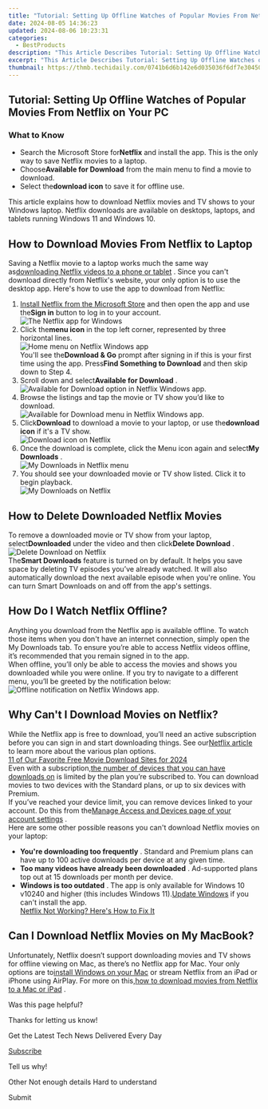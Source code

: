 ```yaml
---
title: "Tutorial: Setting Up Offline Watches of Popular Movies From Netflix on Your PC"
date: 2024-08-05 14:36:23
updated: 2024-08-06 10:23:31
categories:
  - BestProducts
description: "This Article Describes Tutorial: Setting Up Offline Watches of Popular Movies From Netflix on Your PC"
excerpt: "This Article Describes Tutorial: Setting Up Offline Watches of Popular Movies From Netflix on Your PC"
thumbnail: https://thmb.techidaily.com/0741b6d6b142e6d035036f6df7e304509ca00be9b2a4f404614a92dadcad15cd.jpg
---
```


## Tutorial: Setting Up Offline Watches of Popular Movies From Netflix on Your PC
### What to Know

* Search the Microsoft Store for**Netflix** and install the app. This is the only way to save Netflix movies to a laptop.
* Choose**Available for Download** from the main menu to find a movie to download.
* Select the**download icon** to save it for offline use.

 This article explains how to download Netflix movies and TV shows to your Windows laptop. Netflix downloads are available on desktops, laptops, and tablets running Windows 11 and Windows 10.

## How to Download Movies From Netflix to Laptop

 Saving a Netflix movie to a laptop works much the same way as[downloading Netflix videos to a phone or tablet](https://www.lifewire.com/download-netflix-tv-shows-movies-4134207) . Since you can't download directly from Netflix's website, your only option is to use the desktop app. Here's how to use the app to download from Netflix:

1. [Install Netflix from the Microsoft Store](https://apps.microsoft.com/detail/9wzdncrfj3tj) and then open the app and use the**Sign in** button to log in to your account.  
![The Netflix app for Windows](https://www.lifewire.com/thmb/iL7gWRSAkA9VdOB2UKgbskwtt5M=/1500x0/filters:no_upscale():max_bytes(150000):strip_icc():format(webp)/netflix-app-windows-105f895237284dbfb42d96fc19b8decb.png)
2. Click the**menu icon** in the top left corner, represented by three horizontal lines.  
![Home menu on Netflix Windows app](https://www.lifewire.com/thmb/9LFNg-nnPEADzYkKfI3xQL9uP7U=/1500x0/filters:no_upscale():max_bytes(150000):strip_icc():format(webp)/003_how-to-download-netflix-movies-on-laptop-ba1c892924f448d6ac6c00af9cde6e40-f2470947ab304793a27f3257e876e20e.jpg)  
 You'll see the**Download & Go** prompt after signing in if this is your first time using the app. Press**Find Something to Download** and then skip down to Step 4.
3. Scroll down and select**Available for Download** .  
![Available for Download option in Netflix Windows app.](https://www.lifewire.com/thmb/16iGgQOy-aGy_aEw0Qh-NmhRVGM=/1500x0/filters:no_upscale():max_bytes(150000):strip_icc():format(webp)/004_how-to-download-netflix-movies-on-laptop-679417970b6a423aa63d5e07c126951b-12a512e843df408889a47133ecef4779.jpg)
4. Browse the listings and tap the movie or TV show you’d like to download.  
![Available for Download menu in Netflix Windows app.](https://www.lifewire.com/thmb/1iygTTwKSq5UB1wTN1LSyvPZDEM=/1500x0/filters:no_upscale():max_bytes(150000):strip_icc():format(webp)/005_how-to-download-netflix-movies-on-laptop-9471d3a71274429095658e5e84077759.jpg)
5. Click**Download** to download a movie to your laptop, or use the**download icon** if it's a TV show.  
![Download icon on Netflix](https://www.lifewire.com/thmb/ugy4yuXh41RZetdZQl8uXuB-1lI=/1500x0/filters:no_upscale():max_bytes(150000):strip_icc():format(webp)/005_how-to-download-netflix-movies-on-laptop-679417970b6a423aa63d5e07c126951b-ec70d040b6494492b9b60a43eb5908b0.jpg)
6. Once the download is complete, click the Menu icon again and select**My Downloads** .  
![My Downloads in Netflix menu](https://www.lifewire.com/thmb/5Sw2DVrsz57nZYdtkaVJnYeMRpE=/1500x0/filters:no_upscale():max_bytes(150000):strip_icc():format(webp)/006_how-to-download-netflix-movies-on-laptop-0421404d77b642a6bb44264615e50eca-fe9b10eb057a42769678487dc2f34f35.jpg)
7. You should see your downloaded movie or TV show listed. Click it to begin playback.  
![My Downloads on Netflix](https://www.lifewire.com/thmb/F_0UMdrkUEDQm5SopiFzAtPh_E8=/1500x0/filters:no_upscale():max_bytes(150000):strip_icc():format(webp)/007_how-to-download-netflix-movies-on-laptop-0421404d77b642a6bb44264615e50eca-d91d2ec64246444688b6a5eaa76a71c2.jpg)  

## How to Delete Downloaded Netflix Movies  

 To remove a downloaded movie or TV show from your laptop, select**Downloaded** under the video and then click**Delete Download** .  
![Delete Download on Netflix](https://www.lifewire.com/thmb/ouvvoLB6tmk0_SOuGHrrF6mSnpA=/1500x0/filters:no_upscale():max_bytes(150000):strip_icc():format(webp)/008_how-to-download-netflix-movies-on-laptop-0421404d77b642a6bb44264615e50eca-756175c188d5436283a2f3de14f479a8.jpg)  
 The**Smart Downloads** feature is turned on by default. It helps you save space by deleting TV episodes you’ve already watched. It will also automatically download the next available episode when you're online. You can turn Smart Downloads on and off from the app's settings.  

## How Do I Watch Netflix Offline?  

 Anything you download from the Netflix app is available offline. To watch those items when you don't have an internet connection, simply open the My Downloads tab. To ensure you’re able to access Netflix videos offline, it’s recommended that you remain signed in to the app.  
 When offline, you’ll only be able to access the movies and shows you downloaded while you were online. If you try to navigate to a different menu, you’ll be greeted by the notification below:  
![Offline notification on Netflix Windows app.](https://www.lifewire.com/thmb/eyp7CHmXHgB9mgbPwO1dd8surUc=/1500x0/filters:no_upscale():max_bytes(150000):strip_icc():format(webp)/010_how-to-download-netflix-movies-on-laptop-0421404d77b642a6bb44264615e50eca-1c9ece6e00ed4300a4d122c86b45d61e.jpg)  

## Why Can't I Download Movies on Netflix?  

 While the Netflix app is free to download, you’ll need an active subscription before you can sign in and start downloading things. See our[Netflix article](https://www.lifewire.com/overview-of-the-netflix-streaming-service-1847831) to learn more about the various plan options.  
[11 of Our Favorite Free Movie Download Sites for 2024](https://www.lifewire.com/download-free-movies-online-1356637)  
 Even with a subscription,[the number of devices that you can have downloads on](https://www.lifewire.com/how-many-people-can-watch-netflix-at-once-5192108) is limited by the plan you’re subscribed to. You can download movies to two devices with the Standard plans, or up to six devices with Premium.  
 If you’ve reached your device limit, you can remove devices linked to your account. Do this from the[Manage Access and Devices page of your account settings](https://www.netflix.com/manageaccountaccess) .  
 Here are some other possible reasons you can't download Netflix movies on your laptop:  

* **You're downloading too frequently** . Standard and Premium plans can have up to 100 active downloads per device at any given time.  
* **Too many videos have already been downloaded** . Ad-supported plans top out at 15 downloads per month per device.  
* **Windows is too outdated** . The app is only available for Windows 10 v10240 and higher (this includes Windows 11).[Update Windows](https://www.lifewire.com/how-to-check-for-install-windows-updates-2624596) if you can't install the app.  
[Netflix Not Working? Here's How to Fix It](https://www.lifewire.com/fix-netflix-not-working-4177972)  

## Can I Download Netflix Movies on My MacBook?  

 Unfortunately, Netflix doesn’t support downloading movies and TV shows for offline viewing on Mac, as there’s no Netflix app for Mac. Your only options are to[install Windows on your Mac](https://www.lifewire.com/using-boot-camp-assistant-install-windows-2260115) or stream Netflix from an iPad or iPhone using AirPlay. For more on this,[how to download movies from Netflix to a Mac or iPad](https://www.lifewire.com/download-netflix-movies-to-mac-ipad-4173388) .

Was this page helpful?

Thanks for letting us know!

 Get the Latest Tech News Delivered Every Day

[Subscribe](https://www.lifewire.com/#)

Tell us why!

 Other  Not enough details  Hard to understand

 Submit

<ins class="adsbygoogle"
     style="display:block"
     data-ad-format="autorelaxed"
     data-ad-client="ca-pub-7571918770474297"
     data-ad-slot="1223367746"></ins>



<ins class="adsbygoogle"
     style="display:block"
     data-ad-client="ca-pub-7571918770474297"
     data-ad-slot="8358498916"
     data-ad-format="auto"
     data-full-width-responsive="true"></ins>

